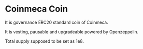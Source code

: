 # Coinmeca Coin

It is governance ERC20 standard coin of Coinmeca.  

It is vesting, pausable and upgradeable powered by Openzeppelin.  

Total supply supposed to be set as 1e8.   